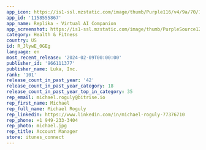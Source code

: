 ```yaml
---
app_icon: https://is1-ssl.mzstatic.com/image/thumb/Purple116/v4/9a/70/13/9a70138a-6109-70e0-9091-67390ebe2cd1/AppIcon-Replika-1x_U007ephone-0-0-85-220-0.jpeg/1024x1024bb.png
app_id: '1158555867'
app_name: Replika - Virtual AI Companion
app_screenshot: https://is1-ssl.mzstatic.com/image/thumb/PurpleSource126/v4/80/32/0a/80320aa9-f5c7-d9d7-6d12-121524ae572f/76971cc8-0b2f-48af-af0f-3ea06be19e18_str_1242_2688_1.jpg/1242x2688bb.png
category: Health & Fitness
country: US
id: R_JlywE_0GEg
language: en
most_recent_release: '2024-02-09T00:00:00'
publisher_id: '966111377'
publisher_name: Luka, Inc.
rank: '101'
release_count_in_past_year: '42'
release_count_in_past_year_category: 18
release_count_in_past_year_top_in_category: 35
rep_email: michael.roguly@bitrise.io
rep_first_name: Michael
rep_full_name: Michael Roguly
rep_linkedin: https://www.linkedin.com/in/michael-roguly-77376710
rep_phone: +1 949-233-3404
rep_photo: michael.jpg
rep_title: Account Manager
store: itunes_connect
---
```


